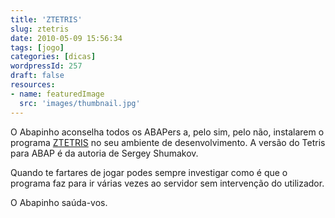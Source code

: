 ```yaml
---
title: 'ZTETRIS'
slug: ztetris
date: 2010-05-09 15:56:34
tags: [jogo]
categories: [dicas]
wordpressId: 257
draft: false
resources:
- name: featuredImage
  src: 'images/thumbnail.jpg'
---
```

O Abapinho aconselha todos os ABAPers a, pelo sim, pelo não, instalarem o programa [ZTETRIS][1] no seu ambiente de desenvolvimento. A versão do Tetris para ABAP é da autoria de Sergey Shumakov.

Quando te fartares de jogar podes sempre investigar como é que o programa faz para ir várias vezes ao servidor sem intervenção do utilizador.

O Abapinho saúda-vos.

   [1]: https://tinypaste.com/a9ed6
